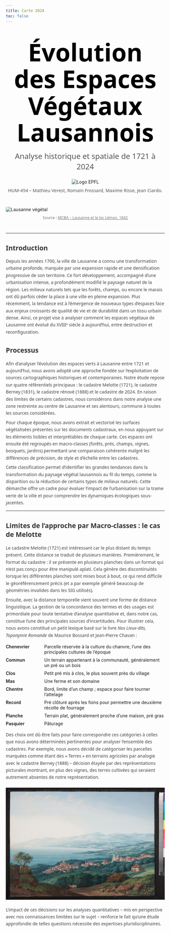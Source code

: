 ```yaml
---
title: Carte 2024
toc: false
---
```


<div class="hero">
  <div class="hero-content">
    <h1 style="color: #000;">Évolution des Espaces Végétaux Lausannois</h1>
    <h2>Analyse historique et spatiale de 1721 à 2024</h2>
    <div class="logo">
      <img src="/images/EPFL_logo.png" alt="Logo EPFL" />
      <p class="course">HUM-454 – Mathieu Verest, Romain Frossard, Maxime Risse, Jean Ciardo.</p>
    </div>
  </div>
  <img class="hero-img" src="/images/image_intro.jpg" alt="Lausanne végétal" />
  <p class="source">Source : <a href="https://www.mcba.ch/collection/lausanne-et-le-lac-leman-1842/" target="_blank" rel="noopener">MCBA – Lausanne et le lac Léman, 1842</a></p>
</div>

<style>
  /* Introduction & Processus sections */
  h2 { 
    font-family: "Segoe UI", Roboto, sans-serif; 
    margin-top: 2rem; 
    color: #333; 
  }
  p {
    font-family: "Segoe UI", Roboto, sans-serif;
    line-height: 1.6;
    color: #444;
    max-width: 800px;
    margin: 0.5em auto;
  }

  /* Hero wrapper */
  .hero {
    display: flex;
    flex-direction: column;
    align-items: center;
    margin: 2rem 0;
  }

  .hero-content {
    text-align: center;
    margin-bottom: 1rem;
  }

  .hero-content h1 {
    font-family: "Segoe UI", Roboto, sans-serif;
    font-size: clamp(2.5rem, 8vw, 6rem);
    font-weight: 900;
    line-height: 1.1;
    margin: 0.2em 0;
  }

  .hero-content h2 {
    font-family: "Segoe UI", Roboto, sans-serif;
    font-size: clamp(1rem, 3vw, 1.5rem);
    font-weight: 400;
    margin: 0.2em 0 1em;
    color: #555;
  }

  .logo {
    text-align: center;
    margin-bottom: 1.5rem;
  }
  .logo img {
    max-width: 200px;
    height: auto;
  }
  .logo .course {
    margin-top: 0.5em;
    font-family: "Segoe UI", Roboto, sans-serif;
    font-size: 0.9rem;
    color: #555;
  }

  .hero-img {
    width: 100%;
    max-height: 400px;
    object-fit: cover;
    border-radius: 4px;
  }

  .source {
    margin-top: 0.5rem;
    font-family: "Segoe UI", Roboto, sans-serif;
    font-size: 0.75rem;
    color: #777;
  }
  .source a {
    color: #777;
    text-decoration: underline;
  }
</style>

---
## Introduction

Depuis les années 1700, la ville de Lausanne a connu une transformation urbaine profonde, marquée par une expansion rapide et une densification progressive de son territoire. Ce fort développement, accompagné d’une urbanisation intense, a profondément modifié le paysage naturel de la région. Les milieux naturels tels que les forêts, champs, ou encore le marais ont dû parfois céder la place à une ville en pleine expansion. Plus récemment, la tendance est à l’émergence de nouveaux types d’espaces face aux enjeux croissants de qualité de vie et de durabilité dans un tissu urbain dense. Ainsi, ce projet vise à analyser comment les espaces végétaux de Lausanne ont évolué du XVIIIᵉ siècle à aujourd’hui, entre destruction et reconfiguration.

## Processus

Afin d’analyser l’évolution des espaces verts à Lausanne entre 1721 et aujourd’hui, nous avons adopté une approche fondée sur l’exploitation de sources cartographiques historiques et contemporaines. Notre étude repose sur quatre référentiels principaux : le cadastre Melotte (1721), le cadastre Berney (1831), le cadastre rénové (1888) et le cadastre de 2024. En raison des limites de certains cadastres, nous considérons dans notre analyse une zone restreinte au centre de Lausanne et ses alentours, commune à toutes les sources considérées.

Pour chaque époque, nous avons extrait et vectorisé les surfaces végétalisées présentes sur les documents cadastraux, en nous appuyant sur les éléments lisibles et interprétables de chaque carte. Ces espaces ont ensuite été regroupés en macro-classes (forêts, prés, champs, vignes, bosquets, jardins) permettant une comparaison cohérente malgré les différences de précision, de style et d’échelle entre les cadastres.

Cette classification permet d’identifier les grandes tendances dans la transformation du paysage végétal lausannois au fil du temps, comme la disparition ou la réduction de certains types de milieux naturels. Cette démarche offre un cadre pour évaluer l’impact de l’urbanisation sur la trame verte de la ville et pour comprendre les dynamiques écologiques sous-jacentes.

---
<style>
/* Re-use or keep just once per page */
.glossary {
  display: grid;
  grid-template-columns: 12ch 1fr;
  column-gap: 1rem;
  row-gap: .5rem;
  margin: 1rem 0;
}
.glossary dt {
  font-weight: 600;
  margin: 0;
}
.glossary dd {
  margin: 0;
}
</style>

<article>
  <h2>Limites de l’approche par Macro-classes&nbsp;: le cas de Melotte</h2>

  <p>
    Le cadastre Melotte&nbsp;(1721) est intéressant car le plus distant du temps
    présent. Cette distance se traduit de plusieurs manières. Premièrement, le
    format du cadastre : il se présente en plusieurs planches dans un format
    qui n’est pas conçu pour être manipulé aplati. Cela génère des
    discontinuités lorsque les différentes planches sont mises bout à bout, ce
    qui rend difficile le géoréférencement précis (et a par exemple généré
    beaucoup de géométries invalides dans les SIG utilisés).
  </p>

  <p>
    Ensuite, avec la distance temporelle vient souvent une forme de distance
    linguistique. La gestion de la concordance des termes et des usages est
    primordiale pour toute tentative d’analyse quantitative et, dans notre cas,
    constitue l’une des principales sources d’incertitudes. Pour illustrer
    cela, nous avons constitué un petit lexique basé sur le livre
    <em>Nos&nbsp;Lieux-dits, Toponymie Romande</em> de Maurice&nbsp;Bossard et
    Jean-Pierre&nbsp;Chavan&nbsp;:
  </p>

<style>
/* Two-column layout: 1st column for the term, 2nd for the definition */
.glossary {
  display: grid;
  grid-template-columns: 12ch 1fr;   /* adjust 12ch if you need more/less room */
  column-gap: 1rem;
  row-gap: .5rem;
  margin: 1rem 0;
}

.glossary dt {
  grid-column: 1;
  font-weight: 600;                  /* bold the term */
  margin: 0;
}

.glossary dd {
  grid-column: 2;
  margin: 0;                         /* remove default dd indent */
}
</style>

<dl class="glossary">
  <dt>Chenevrier</dt>
  <dd>Parcelle réservée à la culture du chanvre, l’une des principales cultures de l’époque</dd>

  <dt>Commun</dt>
  <dd>Un terrain appartenant à la communauté, généralement un pré ou un bois</dd>

  <dt>Clos</dt>
  <dd>Petit pré mis à clos, le plus souvent près du village</dd>

  <dt>Mas</dt>
  <dd>Une ferme et son domaine</dd>

  <dt>Chentre</dt>
  <dd>Bord, limite d’un champ ; espace pour faire tourner l’attelage</dd>

  <dt>Record</dt>
  <dd>Pré clôturé après les foins pour permettre une deuxième récolte de fourrage</dd>

  <dt>Planche</dt>
  <dd>Terrain plat, généralement proche d’une maison, pré gras</dd>

  <dt>Pasquier</dt>
  <dd>Pâturage</dd>
</dl>

  <p>
    Des choix ont dû être faits pour faire correspondre ces catégories à celles
    que nous avons déterminées pertinentes pour analyser l’ensemble des
    cadastres. Par exemple, nous avons décidé de catégoriser les parcelles
    marquées comme étant des « Terres » en terrains agricoles par analogie avec
    le cadastre Berney&nbsp;(1888) – décision étayée par des représentations
    picturales montrant, en plus des vignes, des terres cultivées qui seraient
    autrement absentes de notre représentation.
  </p>

  <img src="data/cadastre-melotte.jpeg" alt="Extrait pictural du cadastre Melotte, montrant terres et vignes" style="max-width:100%; margin: 1em 0;"> <p style="font-size: 0.9em; color: #555; margin-top: -0.5em;">

  <p>
    L’impact de ces décisions sur les analyses quantitatives – mis en
    perspective avec nos connaissances limitées sur le sujet – renforce le fait
    qu’une étude approfondie de telles questions nécessite des expertises
    pluridisciplinaires.
  </p>
</article>

